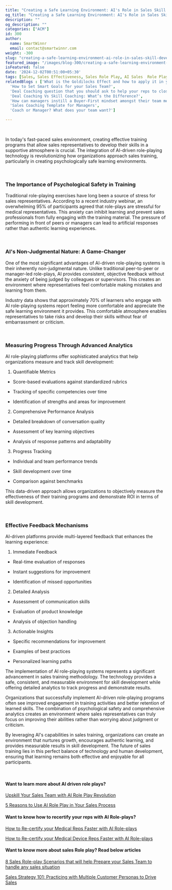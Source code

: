 ```yaml
---
title: "Creating a Safe Learning Environment: AI's Role in Sales Skill Development "
og_title: "Creating a Safe Learning Environment: AI's Role in Sales Skill Development "
description: ""
og_description: ""
categories: ["ACM"]
id: 300
author:
  name: SmartWinnr
  email: contact@smartwinnr.com
weight: -300
slug: "creating-a-safe-learning-environment-ai-role-in-sales-skill-development"
featured_image: "/images/blog-300/creating-a-safe-learning-environment-ai-role-in-sales-skill-development.png"
isFeatured: false
date: '2024-12-02T00:51:00+05:30'
tags: [Sales, Sales Effectiveness, Sales Role Play, AI Sales  Role Play]
relatedBlogs : ['What is the Goldilocks Effect and how to apply it in your business?',
  'How to Set Smart Goals for your Sales Team?',
  'Deal Coaching question that you should ask to help your reps to close more deals',
  'Deal Coaching Vs Skill Coaching: What’s the Difference?',
  'How can managers instill a Buyer-First mindset amongst their team members?',
  'Sales Coaching Template for Managers',
  'Coach or Manager? What does your team want?']

---
```

<br>

<p>In today's fast-paced sales environment, creating effective training programs that allow sales representatives to develop their skills in a supportive atmosphere is crucial. The integration of AI-driven role-playing technology is revolutionizing how organizations approach sales training, particularly in creating psychologically safe learning environments. </p>

<br>

### **The Importance of Psychological Safety in Training**

<p>Traditional role-playing exercises have long been a source of stress for sales representatives. According to a recent industry webinar, an overwhelming 95% of participants agreed that role-plays are stressful for medical representatives. This anxiety can inhibit learning and prevent sales professionals from fully engaging with the training material. The pressure of performing in front of peers or managers can lead to artificial responses rather than authentic learning experiences. </p>

<br>

### **AI's Non-Judgmental Nature: A Game-Changer**

<p>One of the most significant advantages of AI-driven role-playing systems is their inherently non-judgmental nature. Unlike traditional peer-to-peer or manager-led role-plays, AI provides consistent, objective feedback without the anxiety of being judged by colleagues or supervisors. This creates an environment where representatives feel comfortable making mistakes and learning from them. </p>

<p>Industry data shows that approximately 70% of learners who engage with AI role-playing systems report feeling more comfortable and appreciate the safe learning environment it provides. This comfortable atmosphere enables representatives to take risks and develop their skills without fear of embarrassment or criticism. </p>

<br>

### **Measuring Progress Through Advanced Analytics**

<p>AI role-playing platforms offer sophisticated analytics that help organizations measure and track skill development: </p>

1. Quantifiable Metrics 

 - Score-based evaluations against standardized rubrics 

 - Tracking of specific competencies over time 

 - Identification of strengths and areas for improvement 

2. Comprehensive Performance Analysis 

 - Detailed breakdown of conversation quality 

 - Assessment of key learning objectives 

 - Analysis of response patterns and adaptability 

3. Progress Tracking 

 - Individual and team performance trends 

 - Skill development over time 

 - Comparison against benchmarks 

<p>This data-driven approach allows organizations to objectively measure the effectiveness of their training programs and demonstrate ROI in terms of skill development. </p>

<br>

### **Effective Feedback Mechanisms**

<p>AI-driven platforms provide multi-layered feedback that enhances the learning experience: </p>

1. Immediate Feedback 

 - Real-time evaluation of responses 

 - Instant suggestions for improvement 

 - Identification of missed opportunities 

2. Detailed Analysis 

 - Assessment of communication skills 

 - Evaluation of product knowledge 

 - Analysis of objection handling 

3. Actionable Insights 

 - Specific recommendations for improvement 

 - Examples of best practices 

 - Personalized learning paths 

<p>The implementation of AI role-playing systems represents a significant advancement in sales training methodology. The technology provides a safe, consistent, and measurable environment for skill development while offering detailed analytics to track progress and demonstrate results. </p>

<p>Organizations that successfully implement AI-driven role-playing programs often see improved engagement in training activities and better retention of learned skills. The combination of psychological safety and comprehensive analytics creates an environment where sales representatives can truly focus on improving their abilities rather than worrying about judgment or criticism.</p>

<p>By leveraging AI's capabilities in sales training, organizations can create an environment that nurtures growth, encourages authentic learning, and provides measurable results in skill development. The future of sales training lies in this perfect balance of technology and human development, ensuring that learning remains both effective and enjoyable for all participants. </p>

<br>

#### **Want to learn more about AI driven role plays?**

<a href="https://www.smartwinnr.com/post/upskill-your-sales-team-with-ai-role-play-revolution/" target="_blank" class="">Upskill Your Sales Team with AI Role Play Revolution </a>

<a href="https://www.smartwinnr.com/post/5-reasons-to-use-ai-role-play-in-your-sales-process/" target="_blank" class="">5 Reasons to Use AI Role Play in Your Sales Process  </a>


#### **Want to know how to recertify your reps with AI Role-plays?**


<a href="https://www.smartwinnr.com/post/how-to-re-certify-your-medical-reps-faster-with-ai-role-plays/" target="_blank" class="">How to Re-certify your Medical Reps Faster with AI Role-plays </a>

<a href="https://www.smartwinnr.com/post/how-to-re-certify-your-medical-device-reps-faster-with-ai-role-plays/" target="_blank" class="">How to Re-certify your Medical Device Reps Faster with AI Role-plays   </a>

#### **Want to know more about sales Role play? Read below articles**


<a href="https://www.smartwinnr.com/post/8-sales-role-play-scenarios-that-will-help-prepare-your-sales-team-to-handle-any-sales-situation/" target="_blank" class="">8 Sales Role-play Scenarios that will help Prepare your Sales Team to handle any sales situation </a>

<a href="https://www.smartwinnr.com/post/sales-strategy-101-practicing-with-multiple-customer-personas-to-drive-sales/" target="_blank" class="">Sales Strategy 101: Practicing with Multiple Customer Personas to Drive Sales </a>












